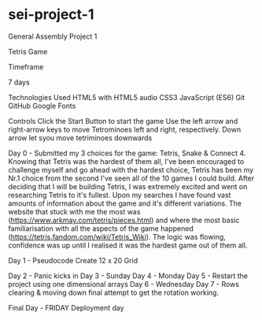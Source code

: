 # sei-project-1
General Assembly Project 1

Tetris Game


Timeframe

7 days


Technologies Used
HTML5 with HTML5 audio
CSS3
JavaScript (ES6)
Git
GitHub
Google Fonts


Controls
Click the Start Button to start the game
Use the left arrow and right-arrow keys to move Tetrominoes left and right, respectively.
Down arrow let syou move tetriminoes downwards

Day 0 - Submitted my 3 choices for the game: Tetris, Snake & Connect 4. Knowing that Tetris was the hardest of them all, I've been encouraged to challenge myself and go ahead with the hardest choice, Tetris has been my Nr.1 choice from the second I've seen all of the 10 games I could build. After deciding that I will be building Tetris, I was extremely excited and went on researching Tetris to it's fullest. Upon my searches I have found vast amounts of information about the game and it's different variations. The website that stuck with me the most was (https://www.arkmay.com/tetris/pieces.html) and where the most basic familiarisation with all the aspects of the game happened (https://tetris.fandom.com/wiki/Tetris_Wiki). The logic was flowing, confidence was up until I realised it was the hardest game out of them all.

Day 1 - Pseudocode
Create 12 x 20 Grid

Day 2 - Panic kicks in
Day 3 - Sunday 
Day 4 - Monday
Day 5 - Restart the project using one dimensional arrays
Day 6 - Wednesday
Day 7 - Rows clearing & moving down final attempt to get the rotation working.

Final Day - FRIDAY 
Deployment day

